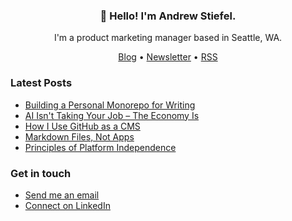 <h3 align="center">👋 Hello! I'm Andrew Stiefel.</h3>

<p align="center">I'm a product marketing manager based in Seattle, WA.</p>

<p align="center">
  <a href="https://andrewstiefel.com">Blog</a> •
  <a href="https://andrewstiefel.com/newsletter">Newsletter</a> •
  <a href="https://andrewstiefel.com/feed.xml">RSS</a>
</p>

### Latest Posts
<!-- feed start -->
- [Building a Personal Monorepo for Writing](https://andrewstiefel.com/monorepo/)
- [AI Isn't Taking Your Job – The Economy Is](https://andrewstiefel.com/ai-layoff-myth/)
- [How I Use GitHub as a CMS](https://andrewstiefel.com/github-cms-blog/)
- [Markdown Files, Not Apps](https://andrewstiefel.com/markdown-files-not-apps/)
- [Principles of Platform Independence](https://andrewstiefel.com/principles-platform-independence/)
<!-- feed end -->

### Get in touch
* [Send me an email](mailto:andrew@andrewstiefel.com)
* [Connect on LinkedIn](https://www.linkedin.com/in/andrewstiefel)
